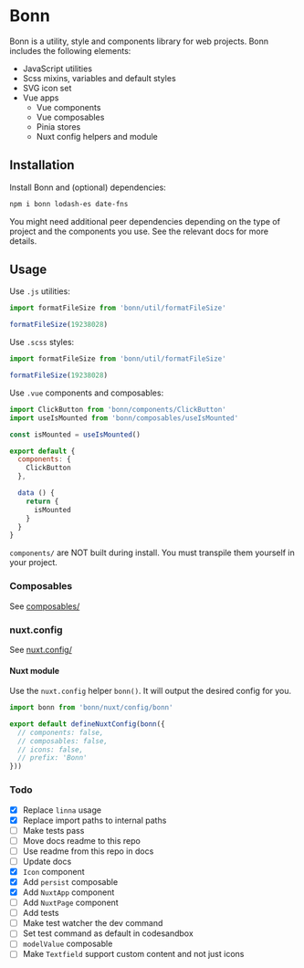 # Bonn

Bonn is a utility, style and components library for web projects. Bonn includes the following elements:

- JavaScript utilities
- Scss mixins, variables and default styles
- SVG icon set
- Vue apps
  - Vue components
  - Vue composables
  - Pinia stores
  - Nuxt config helpers and module

## Installation

Install Bonn and (optional) dependencies:

```sh
npm i bonn lodash-es date-fns
```

You might need additional peer dependencies depending on the type of project and the components you use. See the relevant docs for more details.



## Usage

Use `.js` utilities:

```js
import formatFileSize from 'bonn/util/formatFileSize'

formatFileSize(19238028)
```

Use `.scss` styles:

```js
import formatFileSize from 'bonn/util/formatFileSize'

formatFileSize(19238028)
```

Use `.vue` components and composables:

```js
import ClickButton from 'bonn/components/ClickButton'
import useIsMounted from 'bonn/composables/useIsMounted'

const isMounted = useIsMounted()

export default {
  components: {
    ClickButton
  },

  data () {
    return {
      isMounted
    }
  }
}
```

`components/` are NOT built during install. You must transpile them yourself in your project.



### Composables

See [composables/](./composables/)



### nuxt.config

See [nuxt.config/](./nuxt.config/)



#### Nuxt module

Use the `nuxt.config` helper `bonn()`. It will output the desired config for you.

```js
import bonn from 'bonn/nuxt/config/bonn'

export default defineNuxtConfig(bonn({
  // components: false,
  // composables: false,
  // icons: false,
  // prefix: 'Bonn'
}))
```

### Todo

- [x] Replace `linna` usage
- [x] Replace import paths to internal paths
- [ ] Make tests pass
- [ ] Move docs readme to this repo
- [ ] Use readme from this repo in docs
- [ ] Update docs
- [x] `Icon` component
- [x] Add `persist` composable
- [x] Add `NuxtApp` component
- [ ] Add `NuxtPage` component
- [ ] Add tests
- [ ] Make test watcher the dev command
- [ ] Set test command as default in codesandbox
- [ ] `modelValue` composable
- [ ] Make `Textfield` support custom content and not just icons
